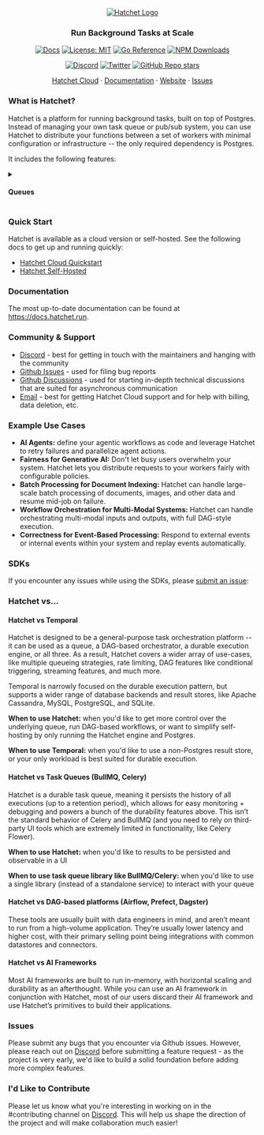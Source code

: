 <div align="center">

<picture>
  <source media="(prefers-color-scheme: dark)" srcset="https://framerusercontent.com/images/KBMnpSO12CyE6UANhf4mhrg6na0.png?scale-down-to=200">
  <source media="(prefers-color-scheme: light)" srcset="https://framerusercontent.com/images/KBMnpSO12CyE6UANhf4mhrg6na0.png?scale-down-to=200">
  <a href ="https://hatchet.run">
	  <img alt="Hatchet Logo" src="https://framerusercontent.com/images/KBMnpSO12CyE6UANhf4mhrg6na0.png?scale-down-to=200">
  </a>
</picture>

### Run Background Tasks at Scale

[![Docs](https://img.shields.io/badge/docs-docs.hatchet.run-3F16E4)](https://docs.hatchet.run) [![License: MIT](https://img.shields.io/badge/License-MIT-purple.svg)](https://opensource.org/licenses/MIT) [![Go Reference](https://pkg.go.dev/badge/github.com/hatchet-dev/hatchet.svg)](https://pkg.go.dev/github.com/hatchet-dev/hatchet) [![NPM Downloads](https://img.shields.io/npm/dm/%40hatchet-dev%2Ftypescript-sdk)](https://www.npmjs.com/package/@hatchet-dev/typescript-sdk)

[![Discord](https://img.shields.io/discord/1088927970518909068?style=social&logo=discord)](https://discord.gg/ZMeUafwH89)
[![Twitter](https://img.shields.io/twitter/url/https/twitter.com/hatchet-dev.svg?style=social&label=Follow%20%40hatchet-dev)](https://twitter.com/hatchet_dev)
[![GitHub Repo stars](https://img.shields.io/github/stars/hatchet-dev/hatchet?style=social)](https://github.com/hatchet-dev/hatchet)

  <p align="center">
    <a href="https://cloud.onhatchet.run">Hatchet Cloud</a>
    ·
    <a href="https://docs.hatchet.run">Documentation</a>
    ·
    <a href="https://hatchet.run">Website</a>
    ·
    <a href="https://github.com/hatchet-dev/hatchet/issues">Issues</a>
  </p>

</div>

### What is Hatchet?

Hatchet is a platform for running background tasks, built on top of Postgres. Instead of managing your own task queue or pub/sub system, you can use Hatchet to distribute your functions between a set of workers with minimal configuration or infrastructure -- the only required dependency is Postgres.

It includes the following features:

<details>

<summary><h4>Queues</h4></summary>

Hatchet is a durable task queue, which means that we ingest your tasks and send them to your workers at a rate that your workers can handle. Hatchet will track the progress of your task and ensure that the work gets completed (or you get alerted), even if your application crashes.

**This is particularly useful for:**

- Ensuring that you never drop a user request
- Flattening large spikes in your application
- Breaking large, complex logic into smaller, reusable tasks

[Read more ➶](https://docs.hatchet.run/home/your-first-task)

  <details>

  <summary><code>Python</code></summary>

####

```python
# 1. Define your task input
class SimpleInput(BaseModel):
    message: str

# 2. Define your task using hatchet.task
@hatchet.task(name="SimpleWorkflow")
def simple(input: SimpleInput, ctx: Context) -> dict[str, str]:
    return {
      "transformed_message": input.message.lower(),
    }

# 3. Register your task on your worker
worker = hatchet.worker("test-worker", workflows=[simple])
worker.start()

# 4. Invoke tasks from your application
simple.run(SimpleInput(message="Hello World!"))
```

</details> <details> <summary><code>Typescript</code></summary>

```ts
// 1. Define your task input
export type SimpleInput = {
  Message: string;
};

// 2. Define your task using hatchet.task
export const simple = hatchet.task({
  name: "simple",
  fn: (input: SimpleInput) => {
    return {
      TransformedMessage: input.Message.toLowerCase(),
    };
  },
});

// 3. Register your task on your worker
const worker = await hatchet.worker("simple-worker", {
  workflows: [simple],
});

await worker.start();

// 4. Invoke tasks from your application
await simple.run({
  Message: "Hello World!",
});
```

</details> <details> <summary><code>Go</code></summary>

```go
// 1. Define your task input
type SimpleInput struct {
  Message string `json:"message"`
}

// 2. Define your task using factory.NewTask
simple := factory.NewTask(
  create.StandaloneTask{
    Name: "simple-task",
  }, func(ctx worker.HatchetContext, input SimpleInput) (*SimpleResult, error) {
    return &SimpleResult{
      TransformedMessage: strings.ToLower(input.Message),
    }, nil
  },
  hatchet,
)

// 3. Register your task on your worker
worker, err := hatchet.Worker(v1worker.WorkerOpts{
  Name: "simple-worker",
  Workflows: []workflow.WorkflowBase{
    simple,
  },
})

worker.StartBlocking()

// 4. Invoke tasks from your application
simple.Run(context.Background(), SimpleInput{Message: "Hello, World!"})
```

</details>

</details>

### Quick Start

Hatchet is available as a cloud version or self-hosted. See the following docs to get up and running quickly:

- [Hatchet Cloud Quickstart](https://docs.hatchet.run/home/hatchet-cloud-quickstart)
- [Hatchet Self-Hosted](https://docs.hatchet.run/self-hosting)

### Documentation

The most up-to-date documentation can be found at https://docs.hatchet.run.

### Community & Support

- [Discord](https://discord.gg/ZMeUafwH89) - best for getting in touch with the maintainers and hanging with the community
- [Github Issues](https://github.com/hatchet-dev/hatchet/issues) - used for filing bug reports
- [Github Discussions](https://github.com/hatchet-dev/hatchet/discussions) - used for starting in-depth technical discussions that are suited for asynchronous communication
- [Email](mailto:contact@hatchet.run) - best for getting Hatchet Cloud support and for help with billing, data deletion, etc.

### Example Use Cases

- **AI Agents:** define your agentic workflows as code and leverage Hatchet to retry failures and parallelize agent actions.
- **Fairness for Generative AI:** Don't let busy users overwhelm your system. Hatchet lets you distribute requests to your workers fairly with configurable policies.
- **Batch Processing for Document Indexing:** Hatchet can handle large-scale batch processing of documents, images, and other data and resume mid-job on failure.
- **Workflow Orchestration for Multi-Modal Systems:** Hatchet can handle orchestrating multi-modal inputs and outputs, with full DAG-style execution.
- **Correctness for Event-Based Processing:** Respond to external events or internal events within your system and replay events automatically.

### SDKs

If you encounter any issues while using the SDKs, please [submit an issue](https://github.com/hatchet-dev/hatchet/issues):

### Hatchet vs...

#### Hatchet vs Temporal

Hatchet is designed to be a general-purpose task orchestration platform -- it can be used as a queue, a DAG-based orchestrator, a durable execution engine, or all three. As a result, Hatchet covers a wider array of use-cases, like multiple queueing strategies, rate limiting, DAG features like conditional triggering, streaming features, and much more.

Temporal is narrowly focused on the durable execution pattern, but supports a wider range of database backends and result stores, like Apache Cassandra, MySQL, PostgreSQL, and SQLite.

**When to use Hatchet:** when you'd like to get more control over the underlying queue, run DAG-based workflows, or want to simplify self-hosting by only running the Hatchet engine and Postgres.

**When to use Temporal:** when you'd like to use a non-Postgres result store, or your only workload is best suited for durable execution.

#### Hatchet vs Task Queues (BullMQ, Celery)

Hatchet is a durable task queue, meaning it persists the history of all executions (up to a retention period), which allows for easy monitoring + debugging and powers a bunch of the durability features above. This isn’t the standard behavior of Celery and BullMQ (and you need to rely on third-party UI tools which are extremely limited in functionality, like Celery Flower).

**When to use Hatchet:** when you'd like to results to be persisted and observable in a UI

**When to use task queue library like BullMQ/Celery:** when you'd like to use a single library (instead of a standalone service) to interact with your queue

#### Hatchet vs DAG-based platforms (Airflow, Prefect, Dagster)

These tools are usually built with data engineers in mind, and aren’t meant to run from a high-volume application. They’re usually lower latency and higher cost, with their primary selling point being integrations with common datastores and connectors.

#### Hatchet vs AI Frameworks

Most AI frameworks are built to run in-memory, with horizontal scaling and durability as an afterthought. While you can use an AI framework in conjunction with Hatchet, most of our users discard their AI framework and use Hatchet’s primitives to build their applications.

### Issues

Please submit any bugs that you encounter via Github issues. However, please reach out on [Discord](https://discord.gg/ZMeUafwH89) before submitting a feature request - as the project is very early, we'd like to build a solid foundation before adding more complex features.

### I'd Like to Contribute

Please let us know what you're interesting in working on in the #contributing channel on [Discord](https://discord.gg/ZMeUafwH89). This will help us shape the direction of the project and will make collaboration much easier!
